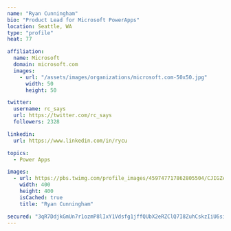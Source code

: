 ```yaml
---
name: "Ryan Cunningham"
bio: "Product Lead for Microsoft PowerApps"
location: Seattle, WA
type: "profile"
heat: 77

affiliation:
  name: Microsoft
  domain: microsoft.com
  images:
    - url: "/assets/images/organizations/microsoft.com-50x50.jpg"
      width: 50
      height: 50

twitter:
  username: rc_says
  url: https://twitter.com/rc_says
  followers: 2328

linkedin:
  url: https://www.linkedin.com/in/rycu

topics:
  - Power Apps

images:
  - url: https://pbs.twimg.com/profile_images/459747717862805504/CJIGZejd_400x400.png
    width: 400
    height: 400
    isCached: true
    title: "Ryan Cunningham"

secured: "3qR7DdjkGmUn7r1ozmP8lIxY1Vdsfg1jffQUbX2eRZClQ7I8ZuhCskzIiU6siFBNKXtVrkp9VII5JSKnRnv6Yj15bIylY73kjpIkIe1yGZUMWd9hlQsYy7JN5VDaRIZS9t7zXgGIx3K6Q0cOAvyqeU0qWj+p2q6j1LwuQXW9CKmeIqDd3V7bKA3oYV6Dko4zMtOKJTiiUWOT32WH5rR0azHFJbWKjlKVsenaUB3Z6rtGWaOr59kuzU+d+dwcKxlFmSK/7RFv5z3Y2ztTHzTdPh6cx4RlSZETSas+jdnI5a19Agk3fWMa7uyQXkVgmMg6CKj17V7fex3s6Du9Ouucv4KerC1m6YA6B795qjEGb1mdpteQVBVjEesT+HxmFIV1CD1DT9iOXUh6/2PTnoH/rq+kvLHTEFBsKk1xFUAVZSU=;DyFC4oPxntH3CHjz2J20PA=="
---
```


